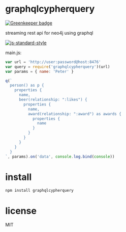 # graphqlcypherquery

[![Greenkeeper badge](https://badges.greenkeeper.io/JamesKyburz/graphqlcypherquery.svg)](https://greenkeeper.io/)

streaming rest api for neo4j using graphql

[![js-standard-style](https://cdn.rawgit.com/feross/standard/master/badge.svg)](https://github.com/feross/standard)

main.js:

```javascript
var url = 'http://user:password@host:8476'
var query = require('graphqlcypherquery')(url)
var params = { name: 'Peter' }

q(`
  person() as p {
    properties {
      name,
      beer(relationship: ":likes") {
        properties {
          name,
          award(relationship: ":award") as awards {
            properties {
              name
            }
          }
        }
      }
    }
  }
`, params).on('data', console.log.bind(console))
```

# install

```
npm install graphqlcypherquery
```

# license

MIT